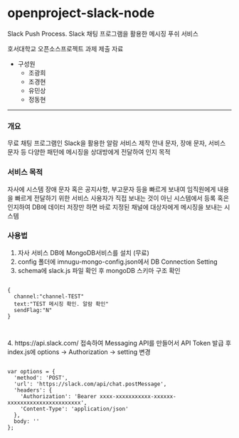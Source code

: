 # openproject-slack-node
Slack Push Process. Slack 채팅 프로그램을 활용한 메시징 푸쉬 서비스

호서대학교 오픈소스프로젝트 과제 제출 자료
+ 구성원
  * 조광희
  * 조경현
  * 유민상
  * 정동현
-------------------------------------

### 개요
무료 채팅 프로그램인 Slack을 활용한 알람 서비스 제작
안내 문자, 장애 문자, 서비스 문자 등 다양한 패턴에 메시징을 상대방에게 전달하여 인지 목적

### 서비스 목적
자사에 시스템 장애 문자 혹은 공지사항, 부고문자 등을 빠르게 보내여 임직원에게 내용을 빠르게 전달하기 위한 서비스
사용자가 직접 보내는 것이 아닌 시스템에서 등록 혹은 인지하여 DB에 데이터 저장만 하면 바로 지정된 채널에 대상자에게 메시징을 보내는 시스템

### 사용법
1. 자사 서비스 DB에 MongoDB서비스를 설치 (무료)
2. config 폴더에 imnugu-mongo-config.json에서 DB Connection Setting
3. schema에 slack.js 파일 확인 후 mongoDB 스키마 구조 확인
<pre>
<code>
{
  channel:"channel-TEST"
  text:"TEST 메시징 확인. 알람 확인"
  sendFlag:"N"
}
</pre>
</code>
4. https://api.slack.com/ 접속하여 Messaging API를 만들어서 API Token 발급 후 index.js에 options -> Authorization -> setting 변경
<pre>
<code>
var options = {
  'method': 'POST',
  'url': 'https://slack.com/api/chat.postMessage',
  'headers': {
    'Authorization': 'Bearer xxxx-xxxxxxxxxxx-xxxxxx-xxxxxxxxxxxxxxxxxxxxxxx',
    'Content-Type': 'application/json'
  },
  body: ''
};
</pre>
</code>
